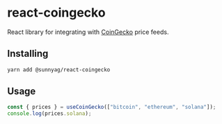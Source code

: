 # react-coingecko

React library for integrating with [CoinGecko](https://www.coingecko.com/) price feeds.

## Installing

```bash
yarn add @sunnyag/react-coingecko
```

## Usage

```typescript
const { prices } = useCoinGecko(["bitcoin", "ethereum", "solana"]);
console.log(prices.solana);
```
